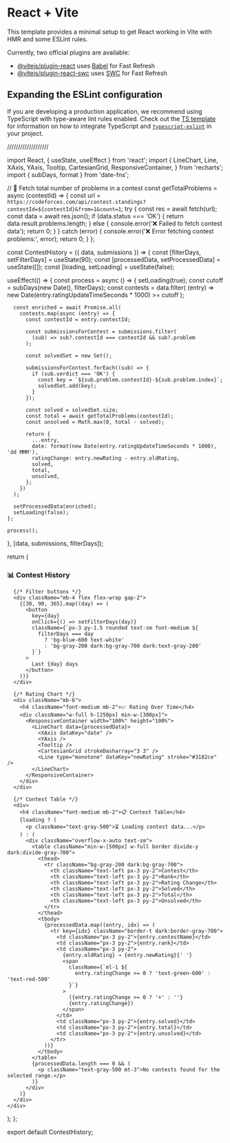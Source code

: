 # React + Vite

This template provides a minimal setup to get React working in Vite with HMR and some ESLint rules.

Currently, two official plugins are available:

- [@vitejs/plugin-react](https://github.com/vitejs/vite-plugin-react/blob/main/packages/plugin-react) uses [Babel](https://babeljs.io/) for Fast Refresh
- [@vitejs/plugin-react-swc](https://github.com/vitejs/vite-plugin-react/blob/main/packages/plugin-react-swc) uses [SWC](https://swc.rs/) for Fast Refresh

## Expanding the ESLint configuration

If you are developing a production application, we recommend using TypeScript with type-aware lint rules enabled. Check out the [TS template](https://github.com/vitejs/vite/tree/main/packages/create-vite/template-react-ts) for information on how to integrate TypeScript and [`typescript-eslint`](https://typescript-eslint.io) in your project.

///////////////////

import React, { useState, useEffect } from 'react';
import {
LineChart,
Line,
XAxis,
YAxis,
Tooltip,
CartesianGrid,
ResponsiveContainer,
} from 'recharts';
import { subDays, format } from 'date-fns';

// 🔹 Fetch total number of problems in a contest
const getTotalProblems = async (contestId) => {
const url = `https://codeforces.com/api/contest.standings?contestId=${contestId}&from=1&count=1`;
try {
const res = await fetch(url);
const data = await res.json();
if (data.status === 'OK') {
return data.result.problems.length;
} else {
console.error('❌ Failed to fetch contest data');
return 0;
}
} catch (error) {
console.error('❌ Error fetching contest problems:', error);
return 0;
}
};

const ContestHistory = ({ data, submissions }) => {
const [filterDays, setFilterDays] = useState(90);
const [processedData, setProcessedData] = useState([]);
const [loading, setLoading] = useState(false);

useEffect(() => {
const process = async () => {
setLoading(true);
const cutoff = subDays(new Date(), filterDays);
const contests = data.filter(
(entry) => new Date(entry.ratingUpdateTimeSeconds \* 1000) >= cutoff
);

      const enriched = await Promise.all(
        contests.map(async (entry) => {
          const contestId = entry.contestId;

          const submissionsForContest = submissions.filter(
            (sub) => sub?.contestId === contestId && sub?.problem
          );

          const solvedSet = new Set();

          submissionsForContest.forEach((sub) => {
            if (sub.verdict === 'OK') {
              const key = `${sub.problem.contestId}-${sub.problem.index}`;
              solvedSet.add(key);
            }
          });

          const solved = solvedSet.size;
          const total = await getTotalProblems(contestId);
          const unsolved = Math.max(0, total - solved);

          return {
            ...entry,
            date: format(new Date(entry.ratingUpdateTimeSeconds * 1000), 'dd MMM'),
            ratingChange: entry.newRating - entry.oldRating,
            solved,
            total,
            unsolved,
          };
        })
      );

      setProcessedData(enriched);
      setLoading(false);
    };

    process();

}, [data, submissions, filterDays]);

return (
<div className="bg-white dark:bg-gray-800 p-4 rounded shadow w-full text-black dark:text-white">
<h3 className="text-lg font-semibold mb-3 text-blue-600 dark:text-blue-400">
📊 Contest History
</h3>

      {/* Filter buttons */}
      <div className="mb-4 flex flex-wrap gap-2">
        {[30, 90, 365].map((day) => (
          <button
            key={day}
            onClick={() => setFilterDays(day)}
            className={`px-3 py-1.5 rounded text-sm font-medium ${
              filterDays === day
                ? 'bg-blue-600 text-white'
                : 'bg-gray-200 dark:bg-gray-700 dark:text-gray-200'
            }`}
          >
            Last {day} days
          </button>
        ))}
      </div>

      {/* Rating Chart */}
      <div className="mb-6">
        <h4 className="font-medium mb-2">📈 Rating Over Time</h4>
        <div className="w-full h-[250px] min-w-[300px]">
          <ResponsiveContainer width="100%" height="100%">
            <LineChart data={processedData}>
              <XAxis dataKey="date" />
              <YAxis />
              <Tooltip />
              <CartesianGrid strokeDasharray="3 3" />
              <Line type="monotone" dataKey="newRating" stroke="#3182ce" />
            </LineChart>
          </ResponsiveContainer>
        </div>
      </div>

      {/* Contest Table */}
      <div>
        <h4 className="font-medium mb-2">📋 Contest Table</h4>
        {loading ? (
          <p className="text-gray-500">⏳ Loading contest data...</p>
        ) : (
          <div className="overflow-x-auto text-sm">
            <table className="min-w-[500px] w-full border divide-y dark:divide-gray-700">
              <thead>
                <tr className="bg-gray-200 dark:bg-gray-700">
                  <th className="text-left px-3 py-2">Contest</th>
                  <th className="text-left px-3 py-2">Rank</th>
                  <th className="text-left px-3 py-2">Rating Change</th>
                  <th className="text-left px-3 py-2">Solved</th>
                  <th className="text-left px-3 py-2">Total</th>
                  <th className="text-left px-3 py-2">Unsolved</th>
                </tr>
              </thead>
              <tbody>
                {processedData.map((entry, idx) => (
                  <tr key={idx} className="border-t dark:border-gray-700">
                    <td className="px-3 py-2">{entry.contestName}</td>
                    <td className="px-3 py-2">{entry.rank}</td>
                    <td className="px-3 py-2">
                      {entry.oldRating} → {entry.newRating}{' '}
                      <span
                        className={`ml-1 ${
                          entry.ratingChange >= 0 ? 'text-green-600' : 'text-red-500'
                        }`}
                      >
                        ({entry.ratingChange >= 0 ? '+' : ''}
                        {entry.ratingChange})
                      </span>
                    </td>
                    <td className="px-3 py-2">{entry.solved}</td>
                    <td className="px-3 py-2">{entry.total}</td>
                    <td className="px-3 py-2">{entry.unsolved}</td>
                  </tr>
                ))}
              </tbody>
            </table>
            {processedData.length === 0 && (
              <p className="text-gray-500 mt-3">No contests found for the selected range.</p>
            )}
          </div>
        )}
      </div>
    </div>

);
};

export default ContestHistory;
